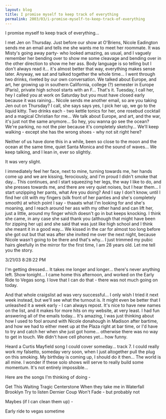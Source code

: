```yaml
---
layout: blog
title: I promise myself to keep track of everything
permalink: 2003/03/i-promise-myself-to-keep-track-of-everything
---
```


I promise myself to keep track of everything…

I met Jen on Thursday. Just before our show at O'Briens, Nicole Eadington sends me an email and tells me she wants me to meet her roommate. It was Misty's going away party- who looked amazing, as usual, and I vaguely remember her bending over to show me some cleavage and bending over in the other direction to show me her ass. Body language is so telling but I don't always read it… it's almost better that way, everything makes sense later.
Anyway, we sat and talked together the whole time… I went through two drinks, riveted by our own conversation. We talked about Europe, and art, her growing up in southern California, college (?) semester in Europe (Paris), private high school starts with an F…
That's it.
Tuesday, I call her, hey I called you at work on Saturday but you must have closed early because it was raining…
Nicole sends me another email, so are you taking Jen out on Thursday?
I call, she says says yes, I pick her up, we go to the liquid kitty.
Two drinks each - two kettle tonics for her, one rosebud cocktail and a magical Christian for me…
We talk about Europe, and art, and the war, it's just not the same anymore…
So hey, you wanna go see the ocean?
We're parking, no not the pier because it's completely sketchy…
We'll keep walking - except she has the wrong shoes - why not sit right here?

Neither of us have done this in a while, been so close to the moon and the ocean at the same time, quiet Santa Monica and the sound of waves…
We keep talking, and I lean in, ever so slightly.

It was very slight.

I immediately feel her face, next to mine, turning towards me, her hands come up and we are kissing, ferociously, and I'm proud I didn't smoke that day…
This continues, and I start squeezing her legs, the way I like to do, and she presses towards me, and there are very quiet noises, but I hear them… I start unzipping her pants, what Are you doing? And I say I don't know, until I find her clit with my fingers (silk front of her panties and she's completely smooth) at which point I say - thaaats what I'm looking for and she's moaning, and I reach around her ass with my other hand and can lift her, just a little, around my finger which doesn't go in but keeps knocking.
I think she came, in any case she said thank you (although that might have been for zipping her up) and she said that was just like high school and I think she meant it in a good way…
We kissed in the car for almost too long before she got out but that was after she invited me over the next night, because Nicole wasn't going to be there and that's why…
I just trimmed my pubic hairs gleefully in the mirror for the first time, I am 28 years old. Let me tell you the story.


3/21/03 8:28:22 PM


I'm getting dressed…
It takes me longer and longer… there's never anything left.
Show tonight… I came home this afternoon, and worked on the Early Ride to Vegas song. I love that I can do that - there was not much going on today.

And that whole craigslist ad was very successful… I only wish I tried it next week instead, but we'll see what the turnout is. It might even be better that I unleashed it a week early - I can always repost. It's nice to have new names on the list, and it makes for more hits on my website, at very least. I had fun answering all of the emails today… It's amazing, I was just thinking about how I used to fool around with Nicole donahough in Madison after bartime, and how we had to either meet up at the Plaza right at bar time, or I'd have to try and catch her when she just got home… otherwise there was no way to get in touch. We didn't have cell phones yet… how funny.

Heard a Curtis Mayfield song I could cover someday… track 7.
I could really work my falsetto, someday very soon, when I just altogether pull the plug on this smoking. My birthday is coming up, I should do it then… The world is all mine. I wonder if these solo shows will serve to really build some momentum. It's not entirely impossible…

Here are the songs I'm thinking of doing -

Get This Waiting
Tragic
Centerstone
When they take me in
Waterfall
Brooklyn
Try to listen
Dernier Coup
Won't Fade - but probably not

Maybes (if I can clean them up) -

Early ride to vegas
sometime
